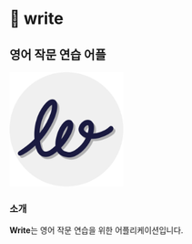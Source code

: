 # 🎉 write

## 영어 작문 연습 어플

<img src="./doc/logo/icon_circle.png" alt="로고" style="width: 200px; height: auto;">

### 소개

**Write**는 영어 작문 연습을 위한 어플리케이션입니다.
